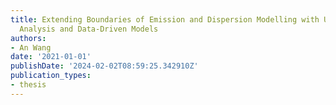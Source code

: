 ```yaml
---
title: Extending Boundaries of Emission and Dispersion Modelling with Uncertainty
  Analysis and Data-Driven Models
authors:
- An Wang
date: '2021-01-01'
publishDate: '2024-02-02T08:59:25.342910Z'
publication_types:
- thesis
---
```

